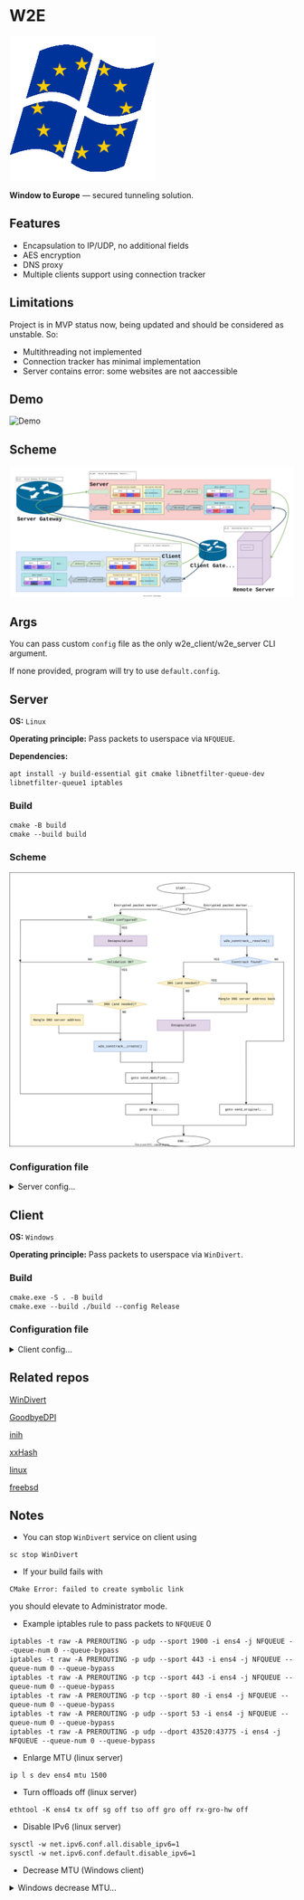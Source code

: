 # W2E

![Logo](./misc/w2e_client_logo.png)

**Window to Europe** — secured tunneling solution.


## Features

- Encapsulation to IP/UDP, no additional fields
- AES encryption
- DNS proxy
- Multiple clients support using connection tracker


## Limitations

Project is in MVP status now, being updated and should be considered as unstable. So:

- Multithreading not implemented
- Connection tracker has minimal implementation
- Server contains error: some websites are not aaccessible


## Demo

![Demo](./misc/w2e_demo.gif)


## Scheme

[![w2e_scheme.svg](./misc/w2e_scheme.svg)](https://app.diagrams.net/#H6uoMycop/W2E/master/misc/w2e_scheme.svg)


## Args

You can pass custom `config` file as the only w2e_client/w2e_server CLI argument.

If none provided, program will try to use `default.config`.


## Server

**OS:** `Linux`

**Operating principle:** Pass packets to userspace via `NFQUEUE`.

**Dependencies:**

```
apt install -y build-essential git cmake libnetfilter-queue-dev libnetfilter-queue1 iptables
```

### Build

```
cmake -B build
cmake --build build
```

### Scheme

[![w2e_scheme_server.svg](./misc/w2e_scheme_server.svg)](https://app.diagrams.net/#H6uoMycop/W2E/master/misc/w2e_scheme_server.svg)

### Configuration file

<details>
<summary>Server config...</summary>

#### Section **[server]**

##### dns= *{none, ip}*

> Open DNS server address to substitute in DNS queries (may be empty = don't change)

##### ip= *ip*

> Server's IP address

#### Section **[client]**

> May be multiple sections. Describes clients.

##### id= *number in range [0, 255]*

> Client's ID in range [0-255].
> Corresponding client's source port is calculated as \<prefix\>|\<id\>.
> Value must be unique in configuration file.

##### key= *string of key length*

> Client's AES key.

</details>

## Client

**OS:** `Windows`

**Operating principle:** Pass packets to userspace via `WinDivert`.

### Build

```
cmake.exe -S . -B build
cmake.exe --build ./build --config Release
```

### Configuration file

<details>
<summary>Client config...</summary>

#### Section **[server]**

##### ip= *ip*

> Server's IP address.

#### Section **[client]**

> May be multiple sections. Describes clients.

##### id= *number in range [0, 255]*

> Client's ID in range [0-255].
> Corresponding client's source port is calculated as \<prefix\>|\<id\>.
> Value must be unique in configuration file.

##### ip= *ip*

> IP address to use as Source address of encapsulated packets.

##### key= *string of key length*

> Client's AES key.

</details>

## Related repos

[WinDivert](https://github.com/basil00/WinDivert)

[GoodbyeDPI](https://github.com/ValdikSS/GoodbyeDPI)

[inih](https://github.com/benhoyt/inih)

[xxHash](https://github.com/Cyan4973/xxHash)

[linux](https://github.com/torvalds/linux)

[freebsd](https://github.com/freebsd/freebsd-src)

## Notes

- You can stop `WinDivert` service on client using

```
sc stop WinDivert
```

- If your build fails with

```
CMake Error: failed to create symbolic link
```

you should elevate to Administrator mode.

- Example iptables rule to pass packets to `NFQUEUE` 0

```
iptables -t raw -A PREROUTING -p udp --sport 1900 -i ens4 -j NFQUEUE --queue-num 0 --queue-bypass
iptables -t raw -A PREROUTING -p udp --sport 443 -i ens4 -j NFQUEUE --queue-num 0 --queue-bypass
iptables -t raw -A PREROUTING -p tcp --sport 443 -i ens4 -j NFQUEUE --queue-num 0 --queue-bypass
iptables -t raw -A PREROUTING -p tcp --sport 80 -i ens4 -j NFQUEUE --queue-num 0 --queue-bypass
iptables -t raw -A PREROUTING -p udp --sport 53 -i ens4 -j NFQUEUE --queue-num 0 --queue-bypass
iptables -t raw -A PREROUTING -p udp --dport 43520:43775 -i ens4 -j NFQUEUE --queue-num 0 --queue-bypass
```

- Enlarge MTU (linux server)

```
ip l s dev ens4 mtu 1500
```

- Turn offloads off (linux server)

```
ethtool -K ens4 tx off sg off tso off gro off rx-gro-hw off
```

- Disable IPv6 (linux server)

```
sysctl -w net.ipv6.conf.all.disable_ipv6=1
sysctl -w net.ipv6.conf.default.disable_ipv6=1
```

- Decrease MTU (Windows client)

<details>
<summary>Windows decrease MTU...</summary>

```
netsh interface ipv4 show subinterfaces
```

>    MTU  Состояние определения носителя   Вх. байт  Исх. байт  Интерфейс
>
> ------  ---------------  ---------  ---------  -------------
>
> 4294967295                1          0     467389  Loopback Pseudo-Interface 1
>
>   1500                1  30151331950  479444648  Беспроводная сеть
>
>   1500                5          0          0  Подключение по локальной сети* 1
>
>   1500                1          0     363096  Ethernet 2
>
>   1500                5          0          0  Подключение по локальной сети* 2

```
netsh interface ipv4 set subinterface <INTERFACE_NAME> mtu=1440 store=active
```

> store        - одно из следующих значений:
>
>               active: настройка действует только до следующей перезагрузки.
>
>           persistent: постоянная настройка.

</details>


